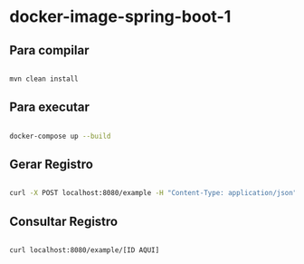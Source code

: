# docker-image-spring-boot-1

## Para compilar

```sh

mvn clean install

```

## Para executar

```sh

docker-compose up --build

```

## Gerar Registro

```sh

curl -X POST localhost:8080/example -H "Content-Type: application/json" -d '{"example":"Exemplo 1"}'

```

## Consultar Registro

```sh

curl localhost:8080/example/[ID AQUI]

```